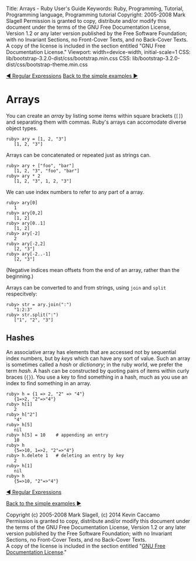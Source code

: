 Title: Arrays - Ruby User's Guide
Keywords: Ruby, Programming, Tutorial, Programming language, Programming tutorial
Copyright: 2005-2008 Mark Slagell
           Permission is granted to copy, distribute and/or modify this document under the terms of the GNU Free Documentation License, Version 1.2 or any later version published by the Free Software Foundation; with no Invariant Sections, no Front-Cover Texts, and no Back-Cover Texts.
           A copy of the license is included in the section entitled "GNU Free Documentation License."
Viewport: width=device-width, initial-scale=1
CSS: lib/bootstrap-3.2.0-dist/css/bootstrap.min.css
CSS: lib/bootstrap-3.2.0-dist/css/bootstrap-theme.min.css

<div class="container">
<!-- Previous page -->
<a href="regexp.html" class="btn btn-default">&#9668; Regular Expressions</a>
<!-- Next page -->
<a href="backtoexamples.html" class="btn btn-default">Back to the simple examples &#9658;</a>

Arrays
======

You can create an *array* by listing some items within
square brackets (`[]`) and separating them with
commas. Ruby's arrays can accomodate diverse object types.

    ruby> ary = [1, 2, "3"]
       [1, 2, "3"]

Arrays can be concatenated or repeated just as strings can.

    ruby> ary + ["foo", "bar"]
       [1, 2, "3", "foo", "bar"]
    ruby> ary * 2
       [1, 2, "3", 1, 2, "3"]

We can use index numbers to refer to any part of a array.

    ruby> ary[0]
       1
    ruby> ary[0,2]
       [1, 2]
    ruby> ary[0..1]
       [1, 2]
    ruby> ary[-2]
       2
    ruby> ary[-2,2]
       [2, "3"]
    ruby> ary[-2..-1]
       [2, "3"]

(Negative indices mean offsets from the end of an array, rather than
the beginning.)

Arrays can be converted to and from strings, using `join`
and `split` respecitvely:

    ruby> str = ary.join(":")
       "1:2:3"
    ruby> str.split(":")
       ["1", "2", "3"]

Hashes
------

An associative array has elements that are accessed not by
sequential index numbers, but by *keys* which can have any sort
of value.  Such an array is sometimes called a *hash* or
*dictionary*; in the ruby world, we prefer the term
*hash*.  A hash can be constructed by quoting pairs of items
within curly braces (`{}`).  You use a key to find
something in a hash, much as you use an index to find something in an
array.

    ruby> h = {1 => 2, "2" => "4"}
       {1=>2, "2"=>"4"}
    ruby> h[1]
       2
    ruby> h["2"]
       "4"
    ruby> h[5]
       nil
    ruby> h[5] = 10    # appending an entry
       10
    ruby> h
       {5=>10, 1=>2, "2"=>"4"}
    ruby> h.delete 1   # deleting an entry by key
       2
    ruby> h[1]
       nil
    ruby> h
       {5=>10, "2"=>"4"}

<!-- Previous page -->
<a href="regexp.html" class="btn btn-default">&#9668; Regular Expressions</a>
<!-- Next page -->
<a href="backtoexamples.html" class="btn btn-default">Back to the simple examples &#9658;</a>

Copyright (c) 2005-2008 Mark Slagell, (c) 2014 Kevin Caccamo  
Permission is granted to copy, distribute and/or modify this document under the terms of the GNU Free Documentation License, Version 1.2 or any later version published by the Free Software Foundation; with no Invariant Sections, no Front-Cover Texts, and no Back-Cover Texts.  
A copy of the license is included in the section entitled "[GNU Free Documentation License](license.html)."

</div>
<script src="lib/jquery-1.11.1.min.js"></script>
<script src="lib/bootstrap-3.2.0-dist/js/bootstrap.min.js"></script>
<script src="kbdnav.js"></script>

